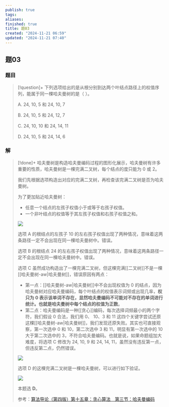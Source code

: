 ```yaml
---
publish: true
tags: 
aliases: 
finished: true
title: 题03
created: "2024-11-21 06:59"
updated: "2024-11-21 07:40"
---
```

## 题03
### 题目
> [!question]+
> 下列选项给出的是从根分别到达两个叶结点路径上的权值序列，能属于同一棵哈夫曼树的是（ ）。
> 
> A. 24, 10, 5 和 24, 10, 7
> 
> B. 24, 10, 5 和 24, 12, 7
> 
> C. 24, 10, 10 和 24, 14, 11
> 
> D. 24, 10, 5 和 24, 14, 6
### 解
> [!done]+
> 哈夫曼树是构造哈夫曼编码过程的图形化展示，哈夫曼树有许多重要的性质，哈夫曼树是一棵完满二叉树，每个结点的度只能为 0 或 2。
> 
> 我们先根据选项构造出对应的完满二叉树，再检查该完满二叉树是否为哈夫曼树。
> 
> 为了更加贴近哈夫曼树：
> 
> - 任意一个结点的左孩子权值小于或等于右孩子权值。
> - 一个非叶结点的权值等于其左孩子权值和右孩子权值之和。
> 
> ![](https://pica.zhimg.com/v2-1e55bd611ea8fa23a4fdc208f314a830_r.jpg)
> 
> 选项 A 的根结点的左孩子 10 的左右孩子权值出现了两种情况，意味着这两条路径一定不会出现在同一棵哈夫曼树中。错误。
> 
> 选项 B 的根结点 24 的左右孩子权值出现了两种情况，意味着这两条路径一定不会出现在同一棵哈夫曼树中。错误。
> 
> 选项 C 虽然成功构造出了一棵完满二叉树，但这棵完满[[二叉树]]不是一棵[[哈夫曼树-aw|哈夫曼树]]，错误原因有两点：
> 
> - 第一点：[[哈夫曼树-aw|哈夫曼树]]中不会出现权值为 0 的结点，因为哈夫曼树对应哈夫曼编码，每个叶结点的权值表示词频或出现几率，**权只为 0 表示该单词不存在，显然哈夫曼编码不可能对不存在的单词进行统计。也就是哈夫曼树中每个结点的权值为正数**。
> - 第二点：哈夫曼编码是一种[[贪心]]编码，每次选择词频最小的两个字符，我们假设 0 合法，我们用 0、 10、3 和 11 这四个关键字尝试还原这棵[[哈夫曼树-aw|哈夫曼树]]，我们发现还原失败。其实也可直接观察，第一次选中 0 和 10，第二次选中 3 和 11，明显有第一次选中的 10 大于第二次选中的 3，不符合哈夫曼编码。也就是说，如果命题组加大难度，将选项 C 修改为 24, 10, 9 和 24, 14, 11，虽然没有违反第一点，但违反第二点，仍然错误。
> 
> ![](https://picx.zhimg.com/v2-08fdd6ab60075930f91f3bfa639b5ea1_r.jpg)
> 
> 选项 D 的这棵完满二叉树是一棵哈夫曼树，可以进行如下验证。
> 
> ![](https://pic3.zhimg.com/v2-dd05e82804a3c53013e7ae49171a19f6_r.jpg)
> 
> 本题选 **D**。
> 
> 参考：[算法导论（第四版）第十五章：贪心算法　第三节：哈夫曼编码](https://zhuanlan.zhihu.com/p/574351593)